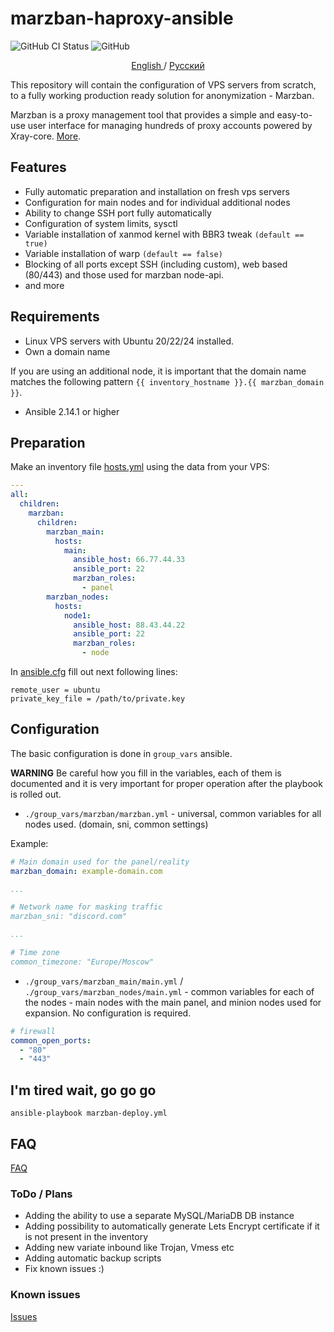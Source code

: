 # marzban-haproxy-ansible

![GitHub CI Status](https://github.com/v-kamerdinerov/marzban-haproxy-ansible/actions/workflows/linter.yml/badge.svg)
![GitHub](https://img.shields.io/github/license/v-kamerdinerov/marzban-haproxy-ansible)

<p align="center">
 <a href="./README.md">
 English
 </a>
 /
 <a href="./README-RU.md">
 Русский
 </a>
</p>

This repository will contain the configuration of VPS servers from scratch, to a fully working production ready solution for anonymization - Marzban.

Marzban is a proxy management tool that provides a simple and easy-to-use user interface for managing hundreds of proxy accounts powered by Xray-core. [More](https://github.com/Gozargah/Marzban).

## Features

* Fully automatic preparation and installation on fresh vps servers
* Configuration for main nodes and for individual additional nodes
* Ability to change SSH port fully automatically
* Configuration of system limits, sysctl
* Variable installation of xanmod kernel with BBR3 tweak `(default == true)`
* Variable installation of warp `(default == false)`
* Blocking of all ports except SSH (including custom), web based (80/443) and those used for marzban node-api.
* and more

## Requirements

* Linux VPS servers with Ubuntu 20/22/24 installed.
* Own a domain name

If you are using an additional node, it is important that the domain name matches the following pattern `{{ inventory_hostname }}.{{ marzban_domain }}`.

* Ansible 2.14.1 or higher

## Preparation

Make an inventory file [hosts.yml](./hosts.yml) using the data from your VPS:

    
```yaml
---
all:
  children:
    marzban:
      children:
        marzban_main:
          hosts:
            main:
              ansible_host: 66.77.44.33
              ansible_port: 22
              marzban_roles:
                - panel
        marzban_nodes:
          hosts:
            node1:
              ansible_host: 88.43.44.22
              ansible_port: 22
              marzban_roles:
                - node
```

In [ansible.cfg](./ansible.cfg) fill out next following lines:

```commandline
remote_user = ubuntu
private_key_file = /path/to/private.key
```

## Configuration

The basic configuration is done in `group_vars` ansible.

**WARNING** Be careful how you fill in the variables, each of them is documented and it is very important for proper operation after the playbook is rolled out.

* `./group_vars/marzban/marzban.yml` - universal, common variables for all nodes used. (domain, sni, common settings)

Example:
```yaml
# Main domain used for the panel/reality
marzban_domain: example-domain.com

...

# Network name for masking traffic
marzban_sni: "discord.com"

...

# Time zone
common_timezone: "Europe/Moscow"
```

* `./group_vars/marzban_main/main.yml` / `./group_vars/marzban_nodes/main.yml` - common variables for each of the nodes - main nodes with the main panel, and minion nodes used for expansion. No configuration is required.

```yaml
# firewall
common_open_ports:
  - "80"
  - "443"
```

## I'm tired wait, go go go


```shell
ansible-playbook marzban-deploy.yml
```


## FAQ
[FAQ](./doc/FAQ.md)


### ToDo / Plans
* Adding the ability to use a separate MySQL/MariaDB DB instance
* Adding possibility to automatically generate Lets Encrypt certificate if it is not present in the inventory
* Adding new variate inbound like Trojan, Vmess etc
* Adding automatic backup scripts
* Fix known issues :)

### Known issues
[Issues](./issues.md)
